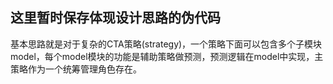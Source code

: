
## 这里暂时保存体现设计思路的伪代码

基本思路就是对于复杂的CTA策略(strategy)，一个策略下面可以包含多个子模块model，每个model模块的功能是辅助策略做预测，预测逻辑在model中实现，主策略作为一个统筹管理角色存在。
